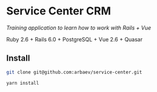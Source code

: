 # Service Center CRM
_Training application to learn how to work with Rails + Vue_

Ruby 2.6 + Rails 6.0 + PostgreSQL + Vue 2.6 + Quasar

## Install

```bash
git clone git@github.com:arbaev/service-center.git
```

```bash
yarn install
```
